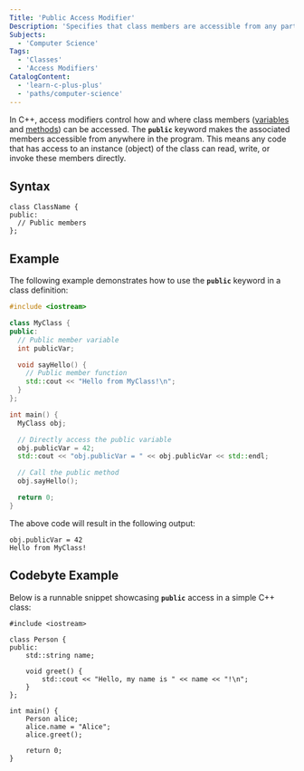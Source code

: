 ```yaml
---
Title: 'Public Access Modifier'
Description: 'Specifies that class members are accessible from any part of the program.'
Subjects:
  - 'Computer Science'
Tags:
  - 'Classes'
  - 'Access Modifiers'
CatalogContent:
  - 'learn-c-plus-plus'
  - 'paths/computer-science'
---
```


In C++, access modifiers control how and where class members ([variables](https://www.codecademy.com/resources/docs/cpp/variables) and [methods](https://www.codecademy.com/resources/docs/cpp/methods)) can be accessed. The **`public`** keyword makes the associated members accessible from anywhere in the program. This means any code that has access to an instance (object) of the class can read, write, or invoke these members directly.

## Syntax

```pseudo
class ClassName {
public:
  // Public members
};
```

## Example

The following example demonstrates how to use the **`public`** keyword in a class definition:

```cpp
#include <iostream>

class MyClass {
public:
  // Public member variable
  int publicVar;

  void sayHello() {
    // Public member function
    std::cout << "Hello from MyClass!\n";
  }
};

int main() {
  MyClass obj;

  // Directly access the public variable
  obj.publicVar = 42;
  std::cout << "obj.publicVar = " << obj.publicVar << std::endl;

  // Call the public method
  obj.sayHello();

  return 0;
}
```

The above code will result in the following output:

```shell
obj.publicVar = 42
Hello from MyClass!
```

## Codebyte Example

Below is a runnable snippet showcasing **`public`** access in a simple C++ class:

```codebyte/cpp
#include <iostream>

class Person {
public:
    std::string name;

    void greet() {
        std::cout << "Hello, my name is " << name << "!\n";
    }
};

int main() {
    Person alice;
    alice.name = "Alice";
    alice.greet();

    return 0;
}
```
